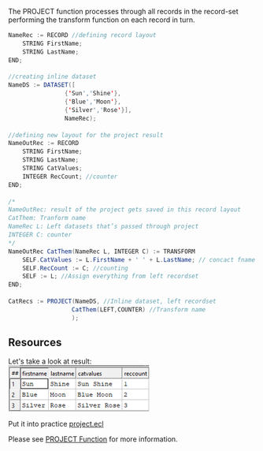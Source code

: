 The PROJECT function processes through all records in the record-set performing the transform function on each record in turn.

```java
NameRec := RECORD //defining record layout
    STRING FirstName;
    STRING LastName;
END;

//creating inline dataset
NameDS := DATASET([
                {'Sun','Shine'},
                {'Blue','Moon'},
                {'Silver','Rose'}],
                NameRec);

//defining new layout for the project result
NameOutRec := RECORD
    STRING FirstName;
    STRING LastName;
    STRING CatValues;
    INTEGER RecCount; //counter
END;

/*
NameOutRec: result of the project gets saved in this record layout
CatThem: Tranform name
NameRec L: Left datasets that’s passed through project
INTEGER C: counter
*/
NameOutRec CatThem(NameRec L, INTEGER C) := TRANSFORM
    SELF.CatValues := L.FirstName + ' ' + L.LastName; // concact fname and last name
    SELF.RecCount := C; //counting
    SELF := L; //Assign everything from left recordset
END;

CatRecs := PROJECT(NameDS, //Inline dataset, left recordset
                  CatThem(LEFT,COUNTER) //Transform name
                  );
```

## Resources

Let's take a look at result:\
![project fname lname exp](./Images/project_Fname.jpg)

Put it into practice [project.ecl](https://ide.hpccsystems.com/workspaces/share/291d17d9-e5cb-4fac-83c2-ac5997c28a31)

Please see [PROJECT Function](https://hpccsystems.com/training/documentation/ecl-language-reference/html/PROJECT.html) for more information.
